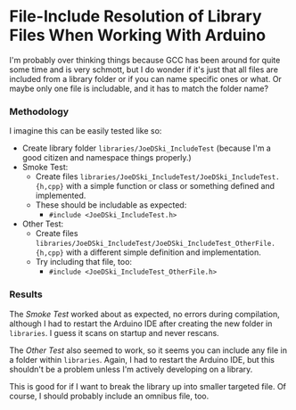 File-Include Resolution of Library Files When Working With Arduino
==================================================================

I'm probably over thinking things because GCC has been around for quite some time and is very schmott, but I do wonder if it's just that all files are included from a library folder or if you can name specific ones or what.  Or maybe only one file is includable, and it has to match the folder name?


### Methodology

I imagine this can be easily tested like so:

- Create library folder `libraries/JoeDSki_IncludeTest` (because I'm a good citizen and namespace things properly.)
- Smoke Test:
  - Create files `libraries/JoeDSki_IncludeTest/JoeDSki_IncludeTest.{h,cpp}` with a simple function or class or something defined and implemented.
  - These should be includable as expected:
    - `#include <JoeDSki_IncludeTest.h>`
- Other Test:
  - Create files `libraries/JoeDSki_IncludeTest/JoeDSki_IncludeTest_OtherFile.{h,cpp}` with a different simple definition and implementation.
  - Try including that file, too:
    - `#include <JoeDSki_IncludeTest_OtherFile.h>`


### Results

The _Smoke Test_ worked about as expected, no errors during compilation, although I had to restart the Arduino IDE after creating the new folder in `libraries`.  I guess it scans on startup and never rescans.

The _Other Test_ also seemed to work, so it seems you can include any file in a folder within `libraries`.  Again, I had to restart the Arduino IDE, but this shouldn't be a problem unless I'm actively developing on a library.

This is good for if I want to break the library up into smaller targeted file.  Of course, I should probably include an omnibus file, too.
